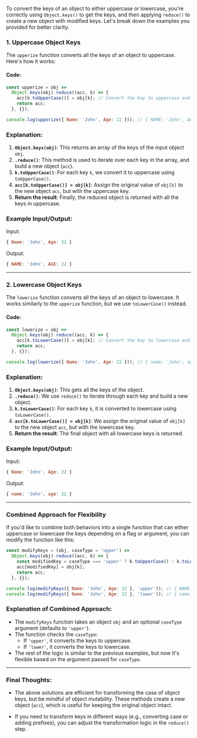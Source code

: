 To convert the keys of an object to either uppercase or lowercase, you're correctly using `Object.keys()` to get the keys, and then applying `reduce()` to create a new object with modified keys. Let's break down the examples you provided for better clarity.

### 1. **Uppercase Object Keys**

The `upperize` function converts all the keys of an object to uppercase. Here's how it works:

#### Code:

```javascript
const upperize = obj =>
  Object.keys(obj).reduce((acc, k) => {
    acc[k.toUpperCase()] = obj[k]; // Convert the key to uppercase and assign the original value
    return acc;
  }, {});

console.log(upperize({ Name: 'John', Age: 22 })); // { NAME: 'John', AGE: 22 }
```

### **Explanation:**
1. **`Object.keys(obj)`**: This returns an array of the keys of the input object `obj`.
2. **`.reduce()`**: This method is used to iterate over each key in the array, and build a new object (`acc`).
3. **`k.toUpperCase()`**: For each key `k`, we convert it to uppercase using `toUpperCase()`.
4. **`acc[k.toUpperCase()] = obj[k]`**: Assign the original value of `obj[k]` to the new object `acc`, but with the uppercase key.
5. **Return the result**: Finally, the reduced object is returned with all the keys in uppercase.

### **Example Input/Output:**

Input:
```javascript
{ Name: 'John', Age: 22 }
```

Output:
```javascript
{ NAME: 'John', AGE: 22 }
```

---

### 2. **Lowercase Object Keys**

The `lowerize` function converts all the keys of an object to lowercase. It works similarly to the `upperize` function, but we use `toLowerCase()` instead.

#### Code:

```javascript
const lowerize = obj =>
  Object.keys(obj).reduce((acc, k) => {
    acc[k.toLowerCase()] = obj[k]; // Convert the key to lowercase and assign the original value
    return acc;
  }, {});

console.log(lowerize({ Name: 'John', Age: 22 })); // { name: 'John', age: 22 }
```

### **Explanation:**
1. **`Object.keys(obj)`**: This gets all the keys of the object.
2. **`.reduce()`**: We use `reduce()` to iterate through each key and build a new object.
3. **`k.toLowerCase()`**: For each key `k`, it is converted to lowercase using `toLowerCase()`.
4. **`acc[k.toLowerCase()] = obj[k]`**: We assign the original value of `obj[k]` to the new object `acc`, but with the lowercase key.
5. **Return the result**: The final object with all lowercase keys is returned.

### **Example Input/Output:**

Input:
```javascript
{ Name: 'John', Age: 22 }
```

Output:
```javascript
{ name: 'John', age: 22 }
```

---

### **Combined Approach for Flexibility**

If you'd like to combine both behaviors into a single function that can either uppercase or lowercase the keys depending on a flag or argument, you can modify the function like this:

```javascript
const modifyKeys = (obj, caseType = 'upper') => 
  Object.keys(obj).reduce((acc, k) => {
    const modifiedKey = caseType === 'upper' ? k.toUpperCase() : k.toLowerCase();
    acc[modifiedKey] = obj[k];
    return acc;
  }, {});

console.log(modifyKeys({ Name: 'John', Age: 22 }, 'upper')); // { NAME: 'John', AGE: 22 }
console.log(modifyKeys({ Name: 'John', Age: 22 }, 'lower')); // { name: 'John', age: 22 }
```

### **Explanation of Combined Approach:**
- The `modifyKeys` function takes an object `obj` and an optional `caseType` argument (defaults to `'upper'`).
- The function checks the `caseType`:
  - If `'upper'`, it converts the keys to uppercase.
  - If `'lower'`, it converts the keys to lowercase.
- The rest of the logic is similar to the previous examples, but now it's flexible based on the argument passed for `caseType`.

---

### **Final Thoughts:**

- The above solutions are efficient for transforming the case of object keys, but be mindful of object mutability. These methods create a new object (`acc`), which is useful for keeping the original object intact.
  
- If you need to transform keys in different ways (e.g., converting case or adding prefixes), you can adjust the transformation logic in the `reduce()` step.

